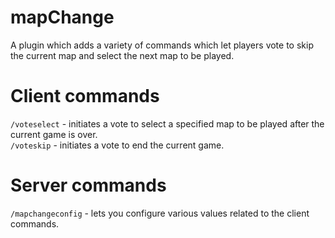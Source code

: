 # mapChange
A plugin which adds a variety of commands which let players vote to skip the current map and select the next map to be played.
# Client commands
`/voteselect` - initiates a vote to select a specified map to be played after the current game is over.\
`/voteskip` - initiates a vote to end the current game.
# Server commands
`/mapchangeconfig` - lets you configure various values related to the client commands.
